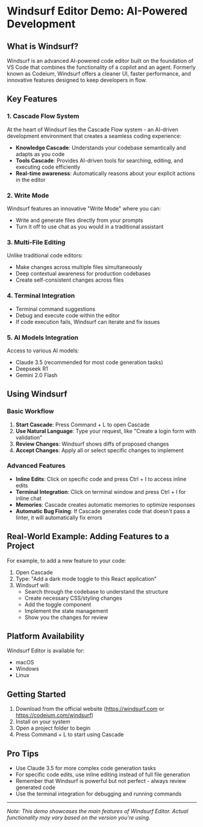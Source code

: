# Windsurf Editor Demo: AI-Powered Development

## What is Windsurf?

Windsurf is an advanced AI-powered code editor built on the foundation of VS Code that combines the functionality of a copilot and an agent. Formerly known as Codeium, Windsurf offers a cleaner UI, faster performance, and innovative features designed to keep developers in flow.

## Key Features

### 1. Cascade Flow System

At the heart of Windsurf lies the Cascade Flow system - an AI-driven development environment that creates a seamless coding experience:

- **Knowledge Cascade**: Understands your codebase semantically and adapts as you code
- **Tools Cascade**: Provides AI-driven tools for searching, editing, and executing code efficiently
- **Real-time awareness**: Automatically reasons about your explicit actions in the editor

### 2. Write Mode

Windsurf features an innovative "Write Mode" where you can:
- Write and generate files directly from your prompts
- Turn it off to use chat as you would in a traditional assistant

### 3. Multi-File Editing

Unlike traditional code editors:
- Make changes across multiple files simultaneously
- Deep contextual awareness for production codebases
- Create self-consistent changes across files

### 4. Terminal Integration

- Terminal command suggestions
- Debug and execute code within the editor
- If code execution fails, Windsurf can iterate and fix issues

### 5. AI Models Integration

Access to various AI models:
- Claude 3.5 (recommended for most code generation tasks)
- Deepseek R1
- Gemini 2.0 Flash

## Using Windsurf

### Basic Workflow

1. **Start Cascade**: Press Command + L to open Cascade
2. **Use Natural Language**: Type your request, like "Create a login form with validation"
3. **Review Changes**: Windsurf shows diffs of proposed changes
4. **Accept Changes**: Apply all or select specific changes to implement

### Advanced Features

- **Inline Edits**: Click on specific code and press Ctrl + I to access inline edits
- **Terminal Integration**: Click on terminal window and press Ctrl + I for inline chat
- **Memories**: Cascade creates automatic memories to optimize responses
- **Automatic Bug Fixing**: If Cascade generates code that doesn't pass a linter, it will automatically fix errors

## Real-World Example: Adding Features to a Project

For example, to add a new feature to your code:

1. Open Cascade
2. Type: "Add a dark mode toggle to this React application"
3. Windsurf will:
   - Search through the codebase to understand the structure
   - Create necessary CSS/styling changes
   - Add the toggle component
   - Implement the state management
   - Show you the changes for review

## Platform Availability

Windsurf Editor is available for:
- macOS
- Windows
- Linux

## Getting Started

1. Download from the official website (https://windsurf.com or https://codeium.com/windsurf)
2. Install on your system
3. Open a project folder to begin
4. Press Command + L to start using Cascade

## Pro Tips

- Use Claude 3.5 for more complex code generation tasks
- For specific code edits, use inline editing instead of full file generation
- Remember that Windsurf is powerful but not perfect - always review generated code
- Use the terminal integration for debugging and running commands

---

*Note: This demo showcases the main features of Windsurf Editor. Actual functionality may vary based on the version you're using.*